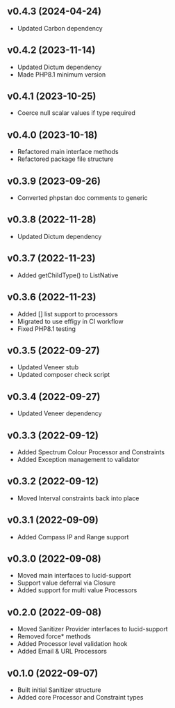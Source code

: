 ## v0.4.3 (2024-04-24)
* Updated Carbon dependency

## v0.4.2 (2023-11-14)
* Updated Dictum dependency
* Made PHP8.1 minimum version

## v0.4.1 (2023-10-25)
* Coerce null scalar values if type required

## v0.4.0 (2023-10-18)
* Refactored main interface methods
* Refactored package file structure

## v0.3.9 (2023-09-26)
* Converted phpstan doc comments to generic

## v0.3.8 (2022-11-28)
* Updated Dictum dependency

## v0.3.7 (2022-11-23)
* Added getChildType() to ListNative

## v0.3.6 (2022-11-23)
* Added [] list support to processors
* Migrated to use effigy in CI workflow
* Fixed PHP8.1 testing

## v0.3.5 (2022-09-27)
* Updated Veneer stub
* Updated composer check script

## v0.3.4 (2022-09-27)
* Updated Veneer dependency

## v0.3.3 (2022-09-12)
* Added Spectrum Colour Processor and Constraints
* Added Exception management to validator

## v0.3.2 (2022-09-12)
* Moved Interval constraints back into place

## v0.3.1 (2022-09-09)
* Added Compass IP and Range support

## v0.3.0 (2022-09-08)
* Moved main interfaces to lucid-support
* Support value deferral via Closure
* Added support for multi value Processors

## v0.2.0 (2022-09-08)
* Moved Sanitizer Provider interfaces to lucid-support
* Removed force* methods
* Added Processor level validation hook
* Added Email & URL Processors

## v0.1.0 (2022-09-07)
* Built initial Sanitizer structure
* Added core Processor and Constraint types
